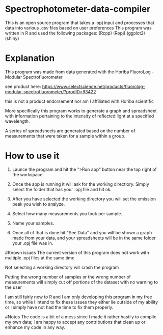 # Spectrophotometer-data-compiler
This is an open source program that takes a .opj input and processes that data into various .csv files based on user preferences
This program was written in R and used the following packages:
(Rcpp)
(Ropj)
(ggplot2)
(shiny)

# Explanation
This program was made from data generated with the Horiba FluoroLog - Modular Spectrofluorometer

see product here: https://www.selectscience.net/products/fluorolog-modular-spectrofluorometer/?prodID=93422

this is not a product endorsement nor am I affiliated with Horiba scientific

More specifically this program works to generate a graph and spreadsheet with information pertaining to the intensity of reflected light at a specified wavelength.

A series of spreadsheets are generated based on the number of measurements that were taken for a sample within a group.

# How to use it
1. Launce the program and hit the ">Run app" button near the top right of the workspace.

2. Once the app is running it will ask for the working directiory. Simply select the folder that has your .opj file and hit ok.

3. After you have selected the working directory you will set the emission peak you wish to analyze.

4. Select how many measurements you took per sample.

5. Name your samples.

6. Once all of that is done hit "See Data" and you will be shown a graph made from your data, and your spreadsheets will be in the same folder your .opj file was in.

#Known issues
The current version of this program does not work with multiple .opj files at the same time

Not selecting a working directory will crash the program

Putting the wrong number of samples or the wrong number of measurements will simply cut off portions of the dataset with no warning to the user

I am still fairly new to R and I am only developing this program in my free time, so while I intend to fix these issues they either lie outside of my ability or I simply have not had the time to fix them properly.

#Notes
The code is a bit of a mess since I made it rather hastily to compile my own data; I am happy to accept any contributions that clean up or enhance my code in any way.
